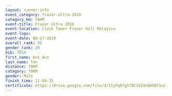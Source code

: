 ```yaml
---
layout: runner-info 
event_category: fraser-ultra-2019 
category_km: 70KM 
event-title: Fraser Ultra 2019 
event-location: Clock Tower Fraser Hill Malaysia 
event-logo: 
event-date: 08-17-2019 
overall_rank: 35
gender_rank: 28
bib: 7014
first_name: Kok Aun
last_name: Tan
distance: 70KM
category: 70KM
gender: Male
finish_time: 11-04-35
certificate: https://drive.google.com/file/d/1IyPq07gGfBC1GI4nQmOOlSuCiynrARhR/view?usp=sharing
---
```

